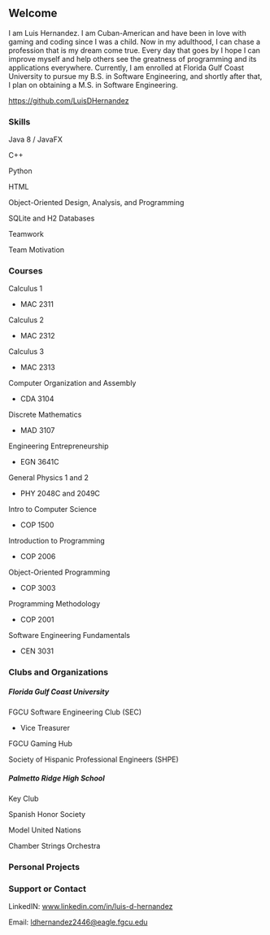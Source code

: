 ## Welcome

I am Luis Hernandez. I am Cuban-American and have been in love with gaming and coding since I was a child. Now in my adulthood, I can chase a profession that is my dream come true. Every day that goes by I hope I can improve myself and help others see the greatness of programming and its applications everywhere. Currently, I am enrolled at Florida Gulf Coast University to pursue my B.S. in Software Engineering, and shortly after that, I plan on obtaining a M.S. in Software Engineering.

https://github.com/LuisDHernandez 
### Skills
Java 8 / JavaFX

C++

Python

HTML

Object-Oriented Design, Analysis, and Programming

SQLite and H2 Databases

Teamwork

Team Motivation

### Courses

Calculus 1
- MAC 2311

Calculus 2
- MAC 2312

Calculus 3
- MAC 2313

Computer Organization and Assembly
- CDA 3104

Discrete Mathematics
- MAD 3107

Engineering Entrepreneurship
- EGN 3641C

General Physics 1 and 2
- PHY 2048C and 2049C

Intro to Computer Science
- COP 1500

Introduction to Programming
- COP 2006

Object-Oriented Programming
- COP 3003

Programming Methodology
- COP 2001

Software Engineering Fundamentals
- CEN 3031

### Clubs and Organizations

##### Florida Gulf Coast University
FGCU Software Engineering Club (SEC)
- Vice Treasurer

FGCU Gaming Hub

Society of Hispanic Professional Engineers (SHPE)

##### Palmetto Ridge High School
Key Club

Spanish Honor Society

Model United Nations

Chamber Strings Orchestra

### Personal Projects

### Support or Contact

LinkedIN: www.linkedin.com/in/luis-d-hernandez

Email: ldhernandez2446@eagle.fgcu.edu
